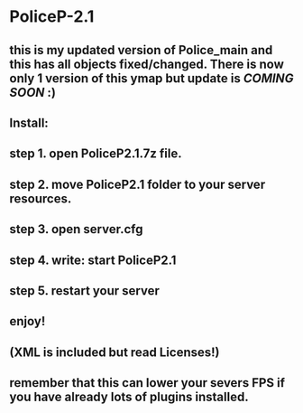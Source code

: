 


# PoliceP-2.1
this is my updated version of Police_main and this has all objects fixed/changed. 
There is now only 1 version of this ymap but update is *COMING SOON* :)
-----------------------------------------------------------------------------------------------------------------------------
Install: 
---------
step 1. open PoliceP2.1.7z file.
--------------------------------------------------------------------------------
step 2. move PoliceP2.1 folder to your server resources.
-----------------------------------------------------
step 3. open server.cfg
---------------------------------------------------------------------
step 4. write: start PoliceP2.1
-------------------------------------------------------------------------------------------------------------------------
step 5. restart your server
-------------------------------------------------------------------------------------------------------------------------
enjoy!
------
(XML is included but read Licenses!)
------------------------------------
remember that this can lower your severs FPS if you have already lots of plugins installed.
--------------------------------------------------------------------------------
